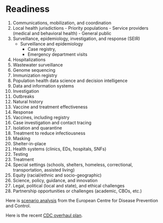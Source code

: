 # Readiness

1.	Communications, mobilization, and coordination
  2. Local health jurisdictions 
    - Priority populations
    - Service providers (medical and behavioral health)
    - General public
2.	Surveillance, epidemiology, investigation, and response (SEIR) 
    - Surveillance and epidemiology 
      - Case registry,
      - Emergency department visits
3.	Hospitalizations
4.	Wastewater surveillance
5.	Genome sequencing
6.	Immunization registry
7.	Population health data science and decision intelligence
8.	Data and information systems
2.	Investigation 
1.	Outbreaks
2.	Natural history
3.	Vaccine and treatment effectiveness
3.	Response 
1.	Vaccines, including registry
2.	Case investigation and contact tracing
3.	Isolation and quarantine
4.	Treatment to reduce infectiousness
5.	Masking
6.	Shelter-in-place
3.	Health systems (clinics, EDs, hospitals, SNFs)
4.	Testing
5.	Treatment
6.	Special settings (schools, shelters, homeless, correctional, transportation, assisted living)
7.	Equity (racial/ethnic and socio-geographic)
8.	Science, policy, guidance, and innovation
9.	Legal, political (local and state), and ethical challenges
10.	Partnership opportunities or challenges (academic, CBOs, etc.)

Here is [scenario analysis](https://www.ecdc.europa.eu/sites/default/files/documents/covid-19-post-acute-phase-pandemic-scenarios-august-2022.pdf) from the  European Centre for Disease Prevention and Control.

Here is the recent [CDC overhaul plan](https://www.cdc.gov/about/organization/cdc-moving-forward.html).
